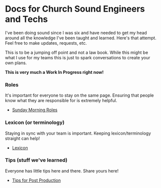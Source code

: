# Docs for Church Sound Engineers and Techs

I've been doing sound since I was six and have needed to get my head around all the knowledge I've been taught and learned. Here's that attempt. Feel free to make updates, requests, etc.

This is to be a jumping off point and not a law book. While this might be what I use for my teams this is just to spark conversations to create your own plans.

**This is very much a Work In Progress right now!**


### Roles
It's important for everyone to stay on the same page. Ensuring that people know what they are responsible for is extremely helpful.

* [Sunday Morning Roles](docs/roles.md#sunday-morning-rasi)

### Lexicon (or terminology)
Staying in sync with your team is important. Keeping lexicon/terminology straight can help!

* [Lexicon](docs/lexicon.md)


### Tips (stuff we've learned)
Everyone has little tips here and there. Share yours here!

* [Tips for Post Production](docs/post-production/tips.md)
